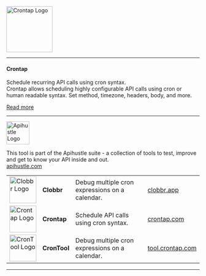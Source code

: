 <img width="120" alt="Crontap Logo" src="https://user-images.githubusercontent.com/1515742/211199803-a91f35ef-4da7-45c5-8cb1-bee2a29ff530.png">

--------------

#### Crontap

Schedule recurring API calls using cron syntax. <br/>
Crontap allows scheduling highly configurable API calls using cron or human readable syntax. Set method, timezone, headers, body, and more.

[Read more](https://crontap.com/)

-----------------

<a href="https://apihustle.com" target="_blank">
  <img height="60px" src="https://user-images.githubusercontent.com/1515742/215217833-c07183d2-f688-4d1c-86ea-329f3b28f81c.svg" alt="Apihustle Logo" />
</a>

This tool is part of the Apihustle suite - a collection of tools to test, improve and get to know your API inside and out. <br/>
[apihustle.com](https://apihustle.com) <br/>

|    |    |    |    |
| :- | :- | :- | :- |
| <a href="https://clobbr.app" target="_blank"><img height="70px" src="https://user-images.githubusercontent.com/1515742/215217949-0fe7096c-10f1-47ec-bdc7-91d8047ddc70.svg" alt="Clobbr Logo" /></a> | **Clobbr** | Debug multiple cron expressions on a calendar. | [clobbr.app](https://clobbr.app) | 
| <a href="https://crontap.com" target="_blank"><img height="70px" src="https://user-images.githubusercontent.com/1515742/215218037-44233c7d-7e21-4180-8572-6a759a6a118f.svg" alt="Crontap Logo" /></a> | **Crontap** | Schedule API calls using cron syntax. | [crontap.com](https://crontap.com) | 
| <a href="https://tool.crontap.com" target="_blank"><img height="70px" src="https://user-images.githubusercontent.com/1515742/215217997-fedcc496-a868-40bd-81f9-d07dabc0597e.svg" alt="CronTool Logo" /></a> | **CronTool** | Debug multiple cron expressions on a calendar. | [tool.crontap.com](https://tool.crontap.com)  |

-----------------
